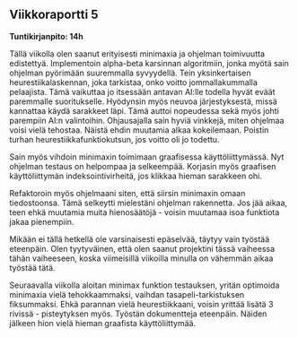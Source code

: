 ## Viikkoraportti 5

**Tuntikirjanpito: 14h**

Tällä viikolla olen saanut erityisesti minimaxia ja ohjelman toimivuutta edistettyä. 
Implementoin alpha-beta karsinnan algoritmiin, jonka myötä sain ohjelman pyörimään suuremmalla syvyydellä.
Tein yksinkertaisen heurestiikalaskennan, joka tarkistaa, onko voitto jommallakummalla pelaajista. Tämä vaikuttaa jo itsessään antavan AI:lle todella
hyvät eväät paremmalle suoritukselle.
Hyödynsin myös neuvoa järjestyksestä, missä kannattaa käydä sarakkeet läpi. Tämä auttoi nopeudessa sekä myös johti parempiin AI:n valintoihin. 
Ohjausajalla sain hyviä vinkkejä, miten ohjelmaa voisi vielä tehostaa. Näistä ehdin muutamia alkaa kokeilemaan. 
Poistin turhan heurestiikkafunktiokutsun, jos voitto oli jo todettu. 

Sain myös vihdoin minimaxin toimimaan graafisessa käyttöliittymässä. Nyt ohjelman testaus on helpompaa ja selkeempää.
Korjasin myös graafisen käyttöliittymän indeksointivirheitä, jos klikkaa hieman sarakkeen ohi.

Refaktoroin myös ohjelmaani siten, että siirsin minimaxin omaan tiedostoonsa. Tämä selkeytti mielestäni ohjelman rakennetta.
Jos jää aikaa, teen ehkä muutamia muita hienosäätöjä - voisin muutamaa isoa funktiota jakaa pienempiin. 

Mikään ei tällä hetkellä ole varsinaisesti epäselvää, täytyy vain työstää eteenpäin. Olen tyytyväinen, että olen saanut projektini tässä vaiheessa
tähän vaiheeseen, koska viimeisillä viikoilla minulla on vähemmän aikaa työstää tätä.

Seuraavalla viikolla aloitan minimax funktion testauksen, yritän optimoida minimaxia vielä tehokkaammaksi, vaihdan tasapeli-tarkistuksen fiksummaksi.
Ehkä parannan vielä heurestiikkaani, voisin yrittää lisätä 3 rivissä - pisteytyksen myös. 
Työstän dokumentteja eteenpäin. Näiden jälkeen hion vielä hieman graafista käyttöliittymää.


